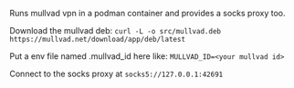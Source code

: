 Runs mullvad vpn in a podman container and provides a socks proxy too.

Download the mullvad deb:
`curl -L -o src/mullvad.deb https://mullvad.net/download/app/deb/latest`

Put a env file named .mullvad_id here like:
`MULLVAD_ID=<your mullvad id>`

Connect to the socks proxy at `socks5://127.0.0.1:42691`
